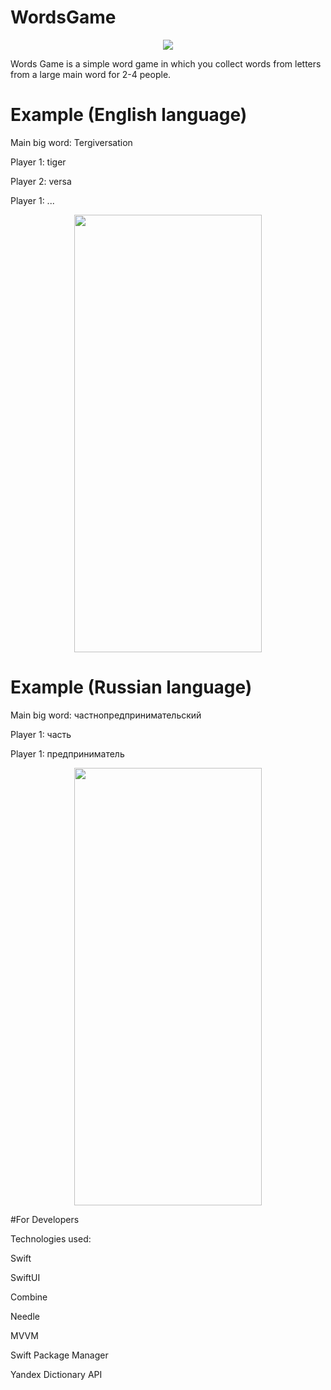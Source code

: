 # WordsGame
<p align="center">
  <img src="https://user-images.githubusercontent.com/15280020/187608688-8554f3c3-82dc-48fb-9537-add299066cc6.png" />
</p>
  
Words Game is a simple word game in which you collect words from letters from a large main word for 2-4 people.

# Example (English language)

Main big word: Tergiversation

Player 1: tiger

Player 2: versa

Player 1: ...

<p align="center">
  <img src="https://user-images.githubusercontent.com/15280020/187610754-09c97200-7685-4ab5-9c59-7e2d49ddedc6.png"  width="300" height="700">
</p>

# Example (Russian language)

Main big word: частнопредпринимательский

Player 1: часть

Player 1: предприниматель

<p align="center">
  <img src="https://user-images.githubusercontent.com/15280020/187610754-09c97200-7685-4ab5-9c59-7e2d49ddedc6.png](https://user-images.githubusercontent.com/15280020/187610129-f713a820-b4fe-4df8-bb89-a74eadfc5bae.png"  width="300" height="700">
</p>

#For Developers

Technologies used:

Swift

SwiftUI

Combine

Needle

MVVM

Swift Package Manager

Yandex Dictionary API
